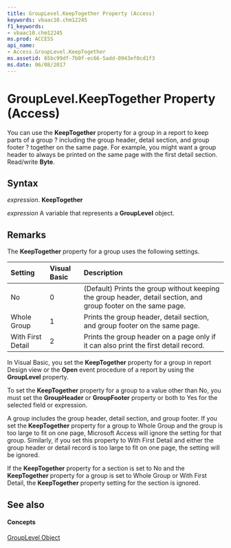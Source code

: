 ```yaml
---
title: GroupLevel.KeepTogether Property (Access)
keywords: vbaac10.chm12245
f1_keywords:
- vbaac10.chm12245
ms.prod: ACCESS
api_name:
- Access.GroupLevel.KeepTogether
ms.assetid: 65bc99df-7b0f-ec66-5add-0943ef0cd1f3
ms.date: 06/08/2017
---
```



# GroupLevel.KeepTogether Property (Access)

You can use the  **KeepTogether** property for a group in a report to keep parts of a group ? including the group header, detail section, and group footer ? together on the same page. For example, you might want a group header to always be printed on the same page with the first detail section. Read/write **Byte**.


## Syntax

 _expression_. **KeepTogether**

 _expression_ A variable that represents a **GroupLevel** object.


## Remarks

The  **KeepTogether** property for a group uses the following settings.



|**Setting**|**Visual Basic**|**Description**|
|:-----|:-----|:-----|
|No|0|(Default) Prints the group without keeping the group header, detail section, and group footer on the same page.|
|Whole Group|1|Prints the group header, detail section, and group footer on the same page.|
|With First Detail|2|Prints the group header on a page only if it can also print the first detail record.|
In Visual Basic, you set the  **KeepTogether** property for a group in report Design view or the **Open** event procedure of a report by using the **GroupLevel** property.

To set the  **KeepTogether** property for a group to a value other than No, you must set the **GroupHeader** or **GroupFooter** property or both to Yes for the selected field or expression.

A group includes the group header, detail section, and group footer. If you set the  **KeepTogether** property for a group to Whole Group and the group is too large to fit on one page, Microsoft Access will ignore the setting for that group. Similarly, if you set this property to With First Detail and either the group header or detail record is too large to fit on one page, the setting will be ignored.

If the  **KeepTogether** property for a section is set to No and the **KeepTogether** property for a group is set to Whole Group or With First Detail, the **KeepTogether** property setting for the section is ignored.


## See also


#### Concepts


[GroupLevel Object](grouplevel-object-access.md)

